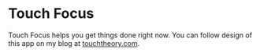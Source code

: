 Touch Focus
===========

Touch Focus helps you get things done right now. You can follow design of this app on my blog at <a href="http://touchtheory.com">touchtheory.com</a>.

<!-- ![Touch Focus Screenshot](http://github.com/adobbs/touch-focus/raw/master/img/focus2.png "Latest Screenshot") -->